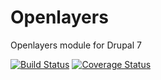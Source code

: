 # Openlayers
Openlayers module for Drupal 7

[![Build Status](https://travis-ci.org/drupol/openlayers.svg?branch=7.x-3.x)](https://travis-ci.org/drupol/openlayers)
[![Coverage Status](https://coveralls.io/repos/drupol/openlayers/badge.png?branch=7.x-3.x)](https://coveralls.io/r/drupol/openlayers?branch=7.x-3.x)
